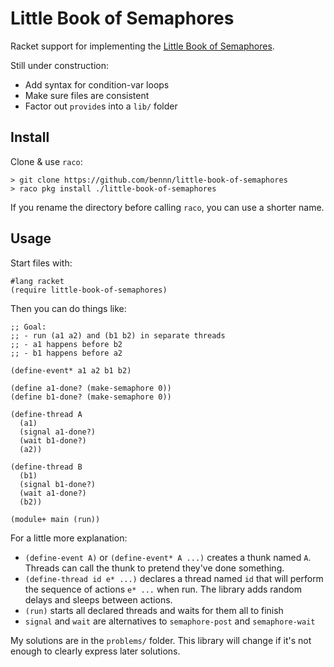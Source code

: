 Little Book of Semaphores
===

Racket support for implementing the [Little Book of Semaphores](http://www.greenteapress.com/semaphores).

Still under construction:

- Add syntax for condition-var loops
- Make sure files are consistent
- Factor out `provide`s into a `lib/` folder


Install
---

Clone & use `raco`:

```
> git clone https://github.com/bennn/little-book-of-semaphores
> raco pkg install ./little-book-of-semaphores
```

If you rename the directory before calling `raco`, you can use a shorter name.


Usage
---

Start files with:

```
#lang racket
(require little-book-of-semaphores)

```

Then you can do things like:

```
;; Goal:
;; - run (a1 a2) and (b1 b2) in separate threads
;; - a1 happens before b2
;; - b1 happens before a2

(define-event* a1 a2 b1 b2)

(define a1-done? (make-semaphore 0))
(define b1-done? (make-semaphore 0))

(define-thread A
  (a1)
  (signal a1-done?)
  (wait b1-done?)
  (a2))

(define-thread B
  (b1)
  (signal b1-done?)
  (wait a1-done?)
  (b2))

(module+ main (run))
```


For a little more explanation:

- `(define-event A)` or `(define-event* A ...)` creates a thunk named `A`.
  Threads can call the thunk to pretend they've done something.
- `(define-thread id e* ...)` declares a thread named `id` that will perform
  the sequence of actions `e* ...` when run. The library adds random delays and sleeps between actions.
- `(run)` starts all declared threads and waits for them all to finish
- `signal` and `wait` are alternatives to `semaphore-post` and `semaphore-wait`

My solutions are in the `problems/` folder.
This library will change if it's not enough to clearly express later solutions.

